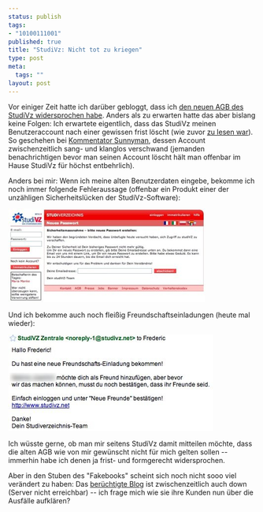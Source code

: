 ```yaml
--- 
status: publish
tags: 
- "10100111001"
published: true
title: "StudiVz: Nicht tot zu kriegen"
type: post
meta: 
  tags: ""
layout: post
---
```

Vor einiger Zeit hatte ich darüber gebloggt, dass ich <a href="http://fredericiana.de/archives/2007/03/16/tschuss-studivz/">den neuen AGB des StudiVz widersprochen habe</a>. Anders als zu erwarten hatte das aber bislang keine Folgen: Ich erwartete eigentlich, dass das StudiVz meinen Benutzeraccount nach einer gewissen frist löscht (wie zuvor <a href="http://www.heise.de/newsticker/meldung/86879">zu lesen war</a>). So geschehen bei <a href="http://fredericiana.de/archives/2007/03/16/tschuss-studivz/#comment-52680">Kommentator Sunnyman</a>, dessen Account zwischenzeitlich sang- und klanglos verschwand (jemanden benachrichtigen bevor man seinen Account löscht hält man offenbar im Hause StudiVz für höchst entbehrlich).

Anders bei mir: Wenn ich meine alten Benutzerdaten eingebe, bekomme ich noch immer folgende Fehleraussage (offenbar ein Produkt einer der unzähligen Sicherheitslücken der StudiVz-Software):

<a href='/media/wp/2007/05/studivz-sicherheitsloch.jpg' title='Sorry, jemand hat uns mal wieder gehackt…'><img src='/media/wp/2007/05/studivz-sicherheitsloch-small.jpg' alt='Sorry, jemand hat uns mal wieder gehackt…' /></a>

Und ich bekomme auch noch fleißig Freundschaftseinladungen (heute mal wieder):

<img src='/media/wp/2007/05/studivz-neuefreunde.jpg' alt='Soso, noch ein Freund der erst durch einen Klick mein Freund wird. Früher hat man das bei einem Glas Bier gemacht.' />

Ich wüsste gerne, ob man mir seitens StudiVz damit mitteilen möchte, dass die alten AGB wie von mir gewünscht nicht für mich gelten sollen -- immerhin habe ich denen ja frist- und formgerecht widersprochen.

Aber in den Stuben des "Fakebooks" scheint sich noch nicht sooo viel verändert zu haben: Das <a href="http://www.fixmbr.de/studivz-und-der-ccc/">berüchtigte Blog</a> ist zwischenzeitlich auch down (Server nicht erreichbar) -- ich frage mich wie sie ihre Kunden nun über die Ausfälle aufklären?
